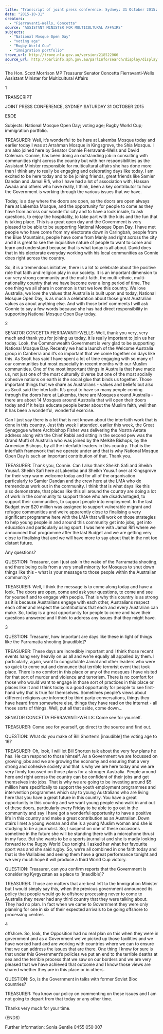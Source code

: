 ```yaml
---
title: "Transcript of joint press conference: Sydney: 31 October 2015: National Mosque Open Day; voting age; Rugby World Cup; immigration portfolio"
date: "2015-10-31"
creators:
  - "Fierravanti-Wells, Concetta"
source: "ASSISTANT MINISTER FOR MULTICULTURAL AFFAIRS"
subjects:
  - "National Mosque Open Day"
  - "voting age"
  - "Rugby World Cup"
  - "immigration portfolio"
trove_url: http://trove.nla.gov.au/version/218522066
source_url: http://parlinfo.aph.gov.au/parlInfo/search/display/display.w3p;query=Id%3A%22media/pressrel/4171650%22
---
```


 The Hon. Scott Morrison MP  Treasurer  Senator Concetta Fierravanti-Wells  Assistant Minister for Multicultural Affairs 

 1 

 

 

 TRANSCRIPT 

 JOINT PRESS CONFERENCE, SYDNEY  SATURDAY 31 OCTOBER 2015   

 E&OE   

 Subjects: National Mosque Open Day; voting age; Rugby World Cup; immigration portfolio.   

 TREASURER: Well, it’s wonderful to be here at Lakemba Mosque today and earlier today I  was at Arrahman Mosque in Kingsgrove, the Shia Mosque. I am also joined here by Senator  Connie Fierravanti-Wells and David Coleman. Connie, has been doing an outstanding job in  consulting with communities right across the country but with her responsibilities as the  Assistant Minister responsible for multicultural affairs she has done more than I think any to  really be engaging and celebrating days like today. I am excited to be here today and to be  joining friends, great friends like Samier Dandan and Jamal Rifi, who I have had a lot of  association with, Hassan Awada and others who have really, I think, been a key contributor  to how the Government is working through the various issues that we have.     

 Today, is a day where the doors are open, as the doors are open always here at Lakemba  Mosque, and the opportunity for people to come as they have from across our wonderful  city and to have a look inside, to ask questions, to enjoy the hospitality, to take part with the  kids and the fun that is taking place. This is a great open day and the Government is very  pleased to be able to be supporting National Mosque Open Day. I have met people who  have come from my electorate down in Caringbah, people from the Blue Mountains, people  have come from Manly and right across the city and it is great to see the inquisitive nature  of people to want to come and learn and understand because that is what today is all about.  David does that in his electorate everyday working with his local communities as Connie  does right across the country.     

 So, it is a tremendous initiative, there is a lot to celebrate about the positive role that faith  and religion play in our society. It is an important dimension to our very strong community  and the multi-faith, the multi-ethnic, multi-nationality country that we have become over a  long period of time. The one thing we all share in common is that we love this country. We  love Australia, we love the values that Australia is built upon and today, National Mosque  Open Day, is as much a celebration about those great Australian values as about anything  else. And with those brief comments I will ask Connie to say a few words because she has  had direct responsibility in supporting National Mosque Open Day today.    

 2 

 

 SENATOR CONCETTA FIERRAVANTI-WELLS: Well, thank you very, very much and thank you  for joining us today, it is really important to join us her today. Look, the Commonwealth  Government is very glad to be supporting National Mosque Day. Recently we had a launch  of the Welcome Australia group in Canberra and it’s so important that we come together on  days like this. As Scott has said I have spent a lot of time engaging with so many of our  communities but most especially in recent months with our Muslim communities. One of  the most important things in Australia that have made us, not just one of the most culturally  diverse but one of the most socially cohesive nations on earth is the social glue that binds us  together. Those important things that we share as Australians - values and beliefs but also  as Scott said the interfaith. It’s great to have so many people coming through the doors here  at Lakemba, there are Mosques around Australia - there are about 14 Mosques around  Australia that will open their doors today and if it helps educate people better about the  Muslim faith, well then it has been a wonderful, wonderful exercise.     

 Can I just say there is a lot that is not known about the interfaith work that is done in this  country. Just this week I attended, earlier this week, the Great Synagogue where Archbishop  Fisher was delivering the Nostra Aetate address along with the Chief Rabbi and sitting in the  second pew was the Grand Mufti of Australia who was joined by the Melkite Bishops, by the  Armenian Bishops, by all the interfaith leaders in this country. That is the interfaith  framework that we operate under and that is why National Mosque Open Day is such an  important contribution of that. Thank you.    

 TREASURER: Thank you, Connie. Can I also thank Sheikh Safi and Sheikh Yousuf. Sheikh Safi  here at Lakemba and Sheikh Yousuf over at Kingsgrove for their very warm welcome today  and for all of the organisation particularly to Samier Dandan and the crew here at the LMA  who do tremendous work out in the community. I think that is what days like this also  demonstrate, that places like this all around the country are doing a lot of work in the  community to support those who are disadvantaged, to support their communities, to  support people into employment. In the last Budget over $20 million was assigned to  support vulnerable migrant and refugee communities and we’re apparently close to  finalising a very significant programme here with the LMA that will work on those strategies  to help young people in and around this community get into jobs, get into education and  particularly using sport. I was here with Jamal Rifi where we announced that programme  after the last Budget and we are getting very close to finalising that and we will have more  to say about that in the not too distant future.     

 Any questions?    

 QUESTION: Treasurer, can I just ask in the wake of the Parramatta shooting, and there being  calls from a very small minority for Mosques to shut down things like this - what is your  message to those people within the Australian community?    

 TREASURER: Well, I think the message is to come along today and have a look. The doors are  open, come and ask your questions, to come and see for yourself and to engage with  people. That is why this country is as strong as it is because Australians engage with each  other, Australians respect each other and respect the contributions that each and every  Australian can make. So, today is a great opportunity for people to come and have their  questions answered and I think to address any issues that they might have. 

 3 

 

 

 QUESTION: Treasurer, how important are days like these in light of things like the  Parramatta shooting [inaudible]?    

 TREASURER: These days are incredibly important and I think those recent events hang very  heavily on us all and we’re equally all appalled by them. I particularly, again, want to  congratulate Jamal and other leaders who were so quick to come out and denounce that  terrible terrorist event that took place. There is no comfort in this place or any of the  mosques I have visited for that sort of murder and violence and terrorism. There is no  comfort for those who would want to engage in those sort of practices in this place or  places like it and I think today is a good opportunity for people to see first-hand why that is  true for themselves. Sometimes people’s views about different religions are informed by  third party conversations, things they have heard from somewhere else, things they have  read on the internet - all those sorts of things. Well, put all that aside, come down…    

 SENATOR CONCETTA FIERRAVANTI-WELLS: Come see for yourself.    

 TREASURER: Come see for yourself, go direct to the source and find out.    

 QUESTION: What do you make of Bill Shorten’s [inaudible] the voting age to 16?    

 TREASURER: Oh, look, I will let Bill Shorten talk about the very few plans he has. He can  respond to those himself. As a Government we are focussed on growing jobs and we are  growing the economy and ensuring that a very strong and cohesive society and that is why  we are here today and we are very firmly focussed on those plans for a stronger Australia.  People around here and right across the country can be confident of their jobs and get  themselves into jobs. That is why we are going to be investing around $5 million here  specifically to support the youth employment programmes and intervention programmes  which say to young Australians who are living here that you have a great future in this  country. You have a great opportunity in this country and we want young people who walk  in and out of these doors, particularly every Friday to be able to go out in the community  and say I have got a wonderful opportunity to have a positive life in this country and make a  great contribution as an Australian. Down stairs I met a young woman and she is a young  Muslim woman and she is studying to be a journalist. So, I suspect on one of these occasions  sometime in the future she will be standing there with a microphone thrust in my face. But  she wants to be a sports journalist and she is madly looking forward to the Rugby World Cup  tonight. I asked her what her favourite sport was and she said rugby. So, we’re all combined  in one faith today and that is the Wallabies and seeing them have a great performance  tonight and we very much hope it will produce a third World Cup victory.    

 QUESTION: Treasurer, can you confirm reports that the Government is considering  Kyrgyzstan as a place to [inaudible]?    

 TREASURER: Those are matters that are best left to the Immigration Minister but I would  simply say this, when the previous government announced its policy that people would go  to offshore processing never to come to Australia they never had any third country that they  were talking about. They had no plan. In fact when we came to Government they were only  planning for one in six of their expected arrivals to be going offshore to processing centres 

 4 

 

 offshore. So, look, the Opposition had no real plan on this when they were in government  and as a Government we’ve picked up those facilities and we have worked hard and are  working with countries where we can to ensure that we can address the issues that are  there. One thing I know for sure is that under this Government’s policies we put an end to  the terrible deaths at sea and the terrible process that we saw on our borders and we are  very pleased that we have achieved that outcome and I know those views are shared  whether they are in this place or in others.    

 QUESTION: So, is the Government in talks with former Soviet Bloc countries?    

 TREASURER: You know our policy on commenting on these issues and I am not going to  depart from that today or any other time.     

 Thanks very much for your time.    

 (ENDS)   

 Further information: Sonia Gentile 0455 050 007 

